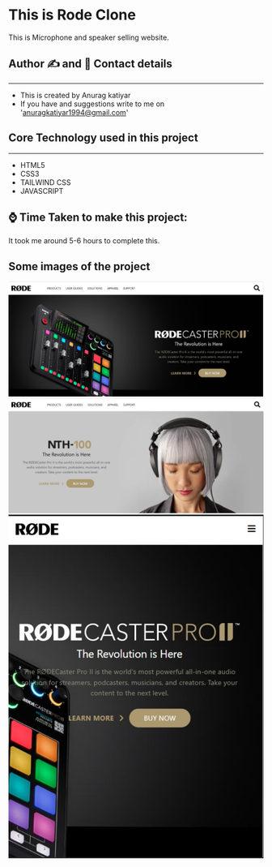 # This is Rode Clone
This is Microphone and speaker selling website.
## Author ✍ and 📱 Contact details
---
- This is created by Anurag katiyar
- If you have and suggestions write to me on 'anuragkatiyar1994@gmail.com'
## Core Technology used in this project
---
- HTML5
- CSS3
- TAILWIND CSS
- JAVASCRIPT
## ⌚ Time Taken to make this project:
It took me around 5-6 hours to complete this.
## Some images of the project 
![alt text](./images/rode-img-1.jpg)
![alt text](./images/rode-img-2.jpg)
![alt text](./images/rode-img-3.jpg)

